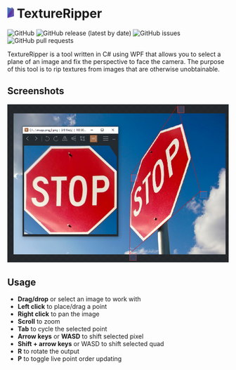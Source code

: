 # <img src="TextureRipper/Images/iconorig.png" alt="Icon" width="15px" /> TextureRipper

![GitHub](https://img.shields.io/badge/license-MIT-green)
![GitHub release (latest by date)](https://img.shields.io/github/v/release/nnmarcoo/TextureRipper)
![GitHub issues](https://img.shields.io/github/issues/nnmarcoo/TextureRipper)
![GitHub pull requests](https://img.shields.io/github/issues-pr/nnmarcoo/TextureRipper)

TextureRipper is a tool written in C# using WPF that allows you to select a plane of an image and fix the perspective to face the camera. The purpose of this tool is to rip textures from images that are otherwise unobtainable.

## Screenshots
  ![Steep Sign](TextureRipper/Images/steepsign.png)

## Usage

- **Drag/drop** or select an image to work with
- **Left click** to place/drag a point
- **Right click** to pan the image
- **Scroll** to zoom
- **Tab** to cycle the selected point
- **Arrow keys** or **WASD** to shift selected pixel
- **Shift + arrow keys** or WASD to shift selected quad
- **R** to rotate the output
- **P** to toggle live point order updating
